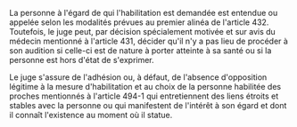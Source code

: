 La personne à l'égard de qui l'habilitation est demandée est entendue ou appelée selon les modalités prévues au premier alinéa de l'article 432. Toutefois, le juge peut, par décision spécialement motivée et sur avis du médecin mentionné à l'article 431, décider qu'il n'y a pas lieu de procéder à son audition si celle-ci est de nature à porter atteinte à sa santé ou si la personne est hors d'état de s'exprimer.

Le juge s'assure de l'adhésion ou, à défaut, de l'absence d'opposition légitime à la mesure d'habilitation et au choix de la personne habilitée des proches mentionnés à l'article 494-1 qui entretiennent des liens étroits et stables avec la personne ou qui manifestent de l'intérêt à son égard et dont il connaît l'existence au moment où il statue.
